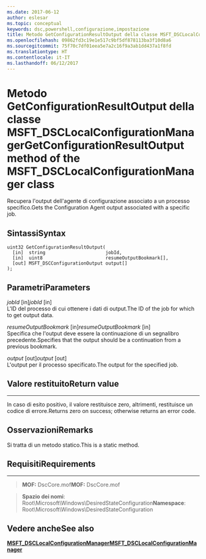 ```yaml
---
ms.date: 2017-06-12
author: eslesar
ms.topic: conceptual
keywords: dsc,powershell,configurazione,impostazione
title: Metodo GetConfigurationResultOutput della classe MSFT_DSCLocalConfigurationManager
ms.openlocfilehash: 09862fd3c19e1e517c9bf5df878113ba3f10d8a6
ms.sourcegitcommit: 75f70c7df01eea5e7a2c16f9a3ab1dd437a1f8fd
ms.translationtype: HT
ms.contentlocale: it-IT
ms.lasthandoff: 06/12/2017
---
```

# <a name="getconfigurationresultoutput-method-of-the-msftdsclocalconfigurationmanager-class"></a><span data-ttu-id="9a1f9-103">Metodo GetConfigurationResultOutput della classe MSFT_DSCLocalConfigurationManager</span><span class="sxs-lookup"><span data-stu-id="9a1f9-103">GetConfigurationResultOutput method of the MSFT_DSCLocalConfigurationManager class</span></span>

<span data-ttu-id="9a1f9-104">Recupera l'output dell'agente di configurazione associato a un processo specifico.</span><span class="sxs-lookup"><span data-stu-id="9a1f9-104">Gets the Configuration Agent output associated with a specific job.</span></span>

<a name="syntax"></a><span data-ttu-id="9a1f9-105">Sintassi</span><span class="sxs-lookup"><span data-stu-id="9a1f9-105">Syntax</span></span>
------

```mof
uint32 GetConfigurationResultOutput(
  [in]  string                      jobId,
  [in]  uint8                       resumeOutputBookmark[],
  [out] MSFT_DSCConfigurationOutput output[]
);
```

<a name="parameters"></a><span data-ttu-id="9a1f9-106">Parametri</span><span class="sxs-lookup"><span data-stu-id="9a1f9-106">Parameters</span></span>
----------

<span data-ttu-id="9a1f9-107">*jobId* \[in\]</span><span class="sxs-lookup"><span data-stu-id="9a1f9-107">*jobId* \[in\]</span></span>  
<span data-ttu-id="9a1f9-108">L'ID del processo di cui ottenere i dati di output.</span><span class="sxs-lookup"><span data-stu-id="9a1f9-108">The ID of the job for which to get output data.</span></span>

<span data-ttu-id="9a1f9-109">*resumeOutputBookmark* \[in\]</span><span class="sxs-lookup"><span data-stu-id="9a1f9-109">*resumeOutputBookmark* \[in\]</span></span>  
<span data-ttu-id="9a1f9-110">Specifica che l'output deve essere la continuazione di un segnalibro precedente.</span><span class="sxs-lookup"><span data-stu-id="9a1f9-110">Specifies that the output should be a continuation from a previous bookmark.</span></span>

<span data-ttu-id="9a1f9-111">*output* \[out\]</span><span class="sxs-lookup"><span data-stu-id="9a1f9-111">*output* \[out\]</span></span>  
<span data-ttu-id="9a1f9-112">L'output per il processo specificato.</span><span class="sxs-lookup"><span data-stu-id="9a1f9-112">The output for the specified job.</span></span>

## <a name="return-value"></a><span data-ttu-id="9a1f9-113">Valore restituito</span><span class="sxs-lookup"><span data-stu-id="9a1f9-113">Return value</span></span>
------------

<span data-ttu-id="9a1f9-114">In caso di esito positivo, il valore restituisce zero, altrimenti, restituisce un codice di errore.</span><span class="sxs-lookup"><span data-stu-id="9a1f9-114">Returns zero on success; otherwise returns an error code.</span></span>

## <a name="remarks"></a><span data-ttu-id="9a1f9-115">Osservazioni</span><span class="sxs-lookup"><span data-stu-id="9a1f9-115">Remarks</span></span>

<span data-ttu-id="9a1f9-116">Si tratta di un metodo statico.</span><span class="sxs-lookup"><span data-stu-id="9a1f9-116">This is a static method.</span></span>

## <a name="requirements"></a><span data-ttu-id="9a1f9-117">Requisiti</span><span class="sxs-lookup"><span data-stu-id="9a1f9-117">Requirements</span></span>
------------
><span data-ttu-id="9a1f9-118">**MOF:** DscCore.mof</span><span class="sxs-lookup"><span data-stu-id="9a1f9-118">**MOF:** DscCore.mof</span></span>

><span data-ttu-id="9a1f9-119">**Spazio dei nomi**: Root\Microsoft\Windows\DesiredStateConfiguration</span><span class="sxs-lookup"><span data-stu-id="9a1f9-119">**Namespace**: Root\Microsoft\Windows\DesiredStateConfiguration</span></span>


## <a name="see-also"></a><span data-ttu-id="9a1f9-120">Vedere anche</span><span class="sxs-lookup"><span data-stu-id="9a1f9-120">See also</span></span>


[<span data-ttu-id="9a1f9-121">**MSFT_DSCLocalConfigurationManager**</span><span class="sxs-lookup"><span data-stu-id="9a1f9-121">**MSFT_DSCLocalConfigurationManager**</span></span>](msft-dsclocalconfigurationmanager.md)

 

 



